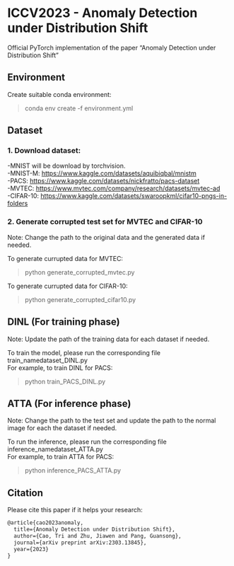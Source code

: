 # ICCV2023 - Anomaly Detection under Distribution Shift
Official PyTorch implementation of the paper “Anomaly Detection under Distribution Shift”

## Environment
Create suitable conda environment:
> conda env create -f environment.yml
## Dataset
### 1. Download dataset: <br>
-MNIST will be download by torchvision. <br>
-MNIST-M: https://www.kaggle.com/datasets/aquibiqbal/mnistm <br>
-PACS: https://www.kaggle.com/datasets/nickfratto/pacs-dataset <br>
-MVTEC: https://www.mvtec.com/company/research/datasets/mvtec-ad <br>
-CIFAR-10: https://www.kaggle.com/datasets/swaroopkml/cifar10-pngs-in-folders <br>

### 2. Generate corrupted test set for MVTEC and CIFAR-10
Note: Change the path to the original data and the generated data if needed. <br>

To generate currupted data for MVTEC: 
> python generate_corrupted_mvtec.py

To generate currupted data for CIFAR-10: 
> python generate_corrupted_cifar10.py
## DINL (For training phase)
Note: Update the path of the training data for each dataset if needed. <br>

To train the model, please run the corresponding file train_namedataset_DINL.py <br>
For example, to train DINL for PACS:
> python train_PACS_DINL.py

## ATTA (For inference phase)
Note: Change the path to the test set and update the path to the normal image for each the dataset if needed. <br>

To run the inference, please run the corresponding file inference_namedataset_ATTA.py <br>
For example, to train ATTA for PACS:
> python inference_PACS_ATTA.py

## Citation
Please cite this paper if it helps your research:
```markdown
@article{cao2023anomaly,
  title={Anomaly Detection under Distribution Shift},
  author={Cao, Tri and Zhu, Jiawen and Pang, Guansong},
  journal={arXiv preprint arXiv:2303.13845},
  year={2023}
}
```







